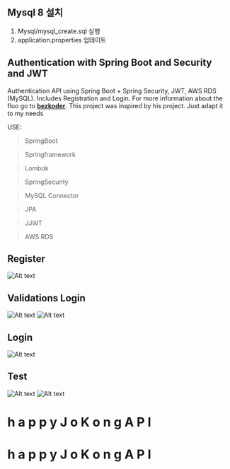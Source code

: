 ## Mysql 8 설치
1. Mysql/mysql_create.sql 실행
2. application.properties 업데이트

## Authentication with Spring Boot and Security and JWT ##

Authentication API using Spring Boot + Spring Security, JWT, AWS RDS (MySQL). Includes Registration and Login.
For more information about the fluo go to **[bezkoder](https://github.com/bezkoder/spring-boot-spring-security-jwt-authentication)**.
This project was inspired by his project. Just adapt it to my needs

USE:
> SpringBoot

> Springframework

> Lombok

> SpringSecurity

> MySQL Connector

> JPA

> JJWT

> AWS RDS


## Register ##
![Alt text](/images/1.png "")
## Validations Login ##
![Alt text](/images/2.png "")
![Alt text](/images/3.png "")
## Login ##
![Alt text](/images/4.png "4")
## Test ##
![Alt text](/images/5.png "5")
![Alt text](/images/6.png "6")


#   h a p p y J o K o n g A P I 
 
 #   h a p p y J o K o n g A P I 
 
 

